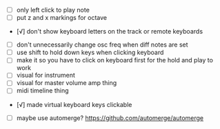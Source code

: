 - [ ] only left click to play note
- [ ] put z and x markings for octave
- [√] don't show keyboard letters on the track or remote keyboards
- [ ] don't unnecessarily change osc freq when diff notes are set
- [ ] use shift to hold down keys when clicking keyboard
- [ ] make it so you have to click on keyboard first for the hold and play to work
- [ ] visual for instrument
- [ ] visual for master volume amp thing
- [ ] midi timeline thing
- [√] made virtual keyboard keys clickable
- [ ] maybe use automerge? https://github.com/automerge/automerge

